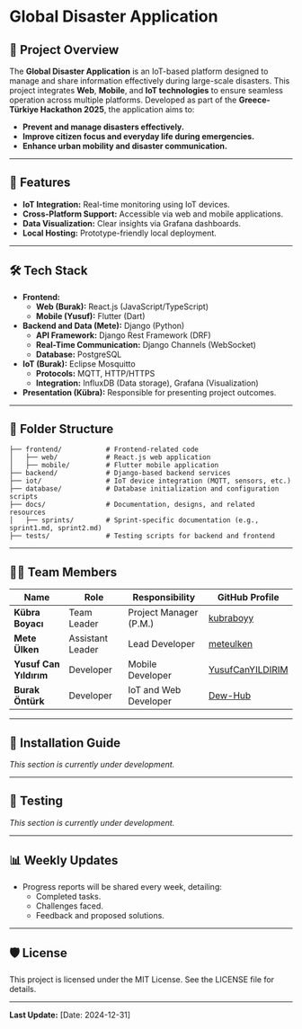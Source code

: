 # Global Disaster Application

## 📖 Project Overview
The **Global Disaster Application** is an IoT-based platform designed to manage and share information effectively during large-scale disasters. This project integrates **Web**, **Mobile**, and **IoT technologies** to ensure seamless operation across multiple platforms. Developed as part of the **Greece-Türkiye Hackathon 2025**, the application aims to:
- **Prevent and manage disasters effectively.**
- **Improve citizen focus and everyday life during emergencies.**
- **Enhance urban mobility and disaster communication.**

---

## 🚀 Features
- **IoT Integration:** Real-time monitoring using IoT devices.
- **Cross-Platform Support:** Accessible via web and mobile applications.
- **Data Visualization:** Clear insights via Grafana dashboards.
- **Local Hosting:** Prototype-friendly local deployment.

---

## 🛠️ Tech Stack
- **Frontend:**
  - **Web (Burak):** React.js (JavaScript/TypeScript)
  - **Mobile (Yusuf):** Flutter (Dart)
- **Backend and Data (Mete):** Django (Python)
  - **API Framework:** Django Rest Framework (DRF)
  - **Real-Time Communication:** Django Channels (WebSocket)
  - **Database:** PostgreSQL
- **IoT (Burak):** Eclipse Mosquitto
  - **Protocols:** MQTT, HTTP/HTTPS
  - **Integration:** InfluxDB (Data storage), Grafana (Visualization)
- **Presentation (Kübra):** Responsible for presenting project outcomes.

---

## 📂 Folder Structure
```
├── frontend/           # Frontend-related code
│   ├── web/            # React.js web application
│   ├── mobile/         # Flutter mobile application
├── backend/            # Django-based backend services
├── iot/                # IoT device integration (MQTT, sensors, etc.)
├── database/           # Database initialization and configuration scripts
├── docs/               # Documentation, designs, and related resources
│   ├── sprints/        # Sprint-specific documentation (e.g., sprint1.md, sprint2.md)
├── tests/              # Testing scripts for backend and frontend
```

---

## 🧑‍💻 Team Members
| Name                  | Role                  | Responsibility     | GitHub Profile                       |
|-----------------------|----------------------|--------------------|---------------------------------------|
| **Kübra Boyacı**      | Team Leader          | Project Manager (P.M.) | [kubraboyy](https://github.com/kubraboyy) |
| **Mete Ülken**        | Assistant Leader     | Lead Developer     | [meteulken](https://github.com/meteulken) |
| **Yusuf Can Yıldırım**| Developer            | Mobile Developer   | [YusufCanYILDIRIM](https://github.com/YusufCanYILDIRIM) |
| **Burak Öntürk**      | Developer            | IoT and Web Developer | [Dew-Hub](https://github.com/Dew-Hub) |

---

## 📝 Installation Guide
_This section is currently under development._

---

## 🧪 Testing
_This section is currently under development._

---

## 📊 Weekly Updates
- Progress reports will be shared every week, detailing:
  - Completed tasks.
  - Challenges faced.
  - Feedback and proposed solutions.

---

## 🛡️ License
This project is licensed under the MIT License. See the LICENSE file for details.

---

**Last Update:** [Date: 2024-12-31]
